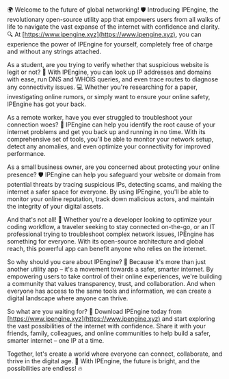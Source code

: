 🌍 Welcome to the future of global networking! 🛡️ Introducing IPEngine, the revolutionary open-source utility app that empowers users from all walks of life to navigate the vast expanse of the internet with confidence and clarity. 🔍 At [https://www.ipengine.xyz](https://www.ipengine.xyz), you can experience the power of IPEngine for yourself, completely free of charge and without any strings attached.

As a student, are you trying to verify whether that suspicious website is legit or not? 🤔 With IPEngine, you can look up IP addresses and domains with ease, run DNS and WHOIS queries, and even trace routes to diagnose any connectivity issues. 💻 Whether you're researching for a paper, investigating online rumors, or simply want to ensure your online safety, IPEngine has got your back.

As a remote worker, have you ever struggled to troubleshoot your connection woes? 🤯 IPEngine can help you identify the root cause of your internet problems and get you back up and running in no time. With its comprehensive set of tools, you'll be able to monitor your network setup, detect any anomalies, and even optimize your connectivity for improved performance.

As a small business owner, are you concerned about protecting your online presence? 🛡️ IPEngine can help you safeguard your website or domain from potential threats by tracing suspicious IPs, detecting scams, and making the internet a safer space for everyone. By using IPEngine, you'll be able to monitor your online reputation, track down malicious actors, and maintain the integrity of your digital assets.

And that's not all! 🚀 Whether you're a developer looking to optimize your coding workflow, a traveler seeking to stay connected on-the-go, or an IT professional trying to troubleshoot complex network issues, IPEngine has something for everyone. With its open-source architecture and global reach, this powerful app can benefit anyone who relies on the internet.

So why should you care about IPEngine? 🤔 Because it's more than just another utility app – it's a movement towards a safer, smarter internet. By empowering users to take control of their online experiences, we're building a community that values transparency, trust, and collaboration. And when everyone has access to the same tools and information, we can create a digital landscape where anyone can thrive.

So what are you waiting for? 🎉 Download IPEngine today from [https://www.ipengine.xyz](https://www.ipengine.xyz) and start exploring the vast possibilities of the internet with confidence. Share it with your friends, family, colleagues, and online communities to help build a safer, smarter internet – one IP at a time.

Together, let's create a world where everyone can connect, collaborate, and thrive in the digital age. 💪 With IPEngine, the future is bright, and the possibilities are endless! 🔥